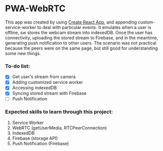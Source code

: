 # PWA-WebRTC

This app was created by using [Create React App](https://github.com/facebook/create-react-app), and appending custom-service-worker to deal with particular events.  It emulates when a user is offline, sw stores the webcam stream into indexedDB. Once the user has connectivity, uploading the stored stream to Firebase, and in the meantime, generating push notification to other users.  The scenario was not practical because the peers were on the same page, but still good for understanding some new things. 

### **To-do list:**

- [x] Get user's stream from camera
- [x] Adding customized service worker
- [x] Accessing indexedDB
- [x] Syncing stored stream with Firebase
- [ ] Push Notification

### **Expected skills to learn through this project:**

1. Service Worker
2. WebRTC (getUserMedia, RTCPeerConnection)
3. IndexedDB
4. Firebase (storage API)
5. Push Notification (Firebase)
